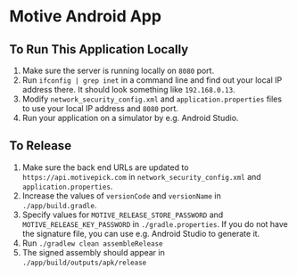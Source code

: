 # Motive Android App

## To Run This Application Locally

1. Make sure the server is running locally on `8080` port.
2. Run `ifconfig | grep inet` in a command line and find out your local IP address there. It should look something like `192.168.0.13`.
3. Modify `network_security_config.xml` and `application.properties` files to use your local IP address and `8080` port.
4. Run your application on a simulator by e.g. Android Studio.

## To Release

1. Make sure the back end URLs are updated to `https://api.motivepick.com` in `network_security_config.xml` and `application.properties`.
2. Increase the values of `versionCode` and `versionName` in `./app/build.gradle`.
3. Specify values for `MOTIVE_RELEASE_STORE_PASSWORD` and `MOTIVE_RELEASE_KEY_PASSWORD` in `./gradle.properties`. If you do not have the signature file, you can use e.g. Android Studio to generate it.
4. Run `./gradlew clean assembleRelease`
5. The signed assembly should appear in `./app/build/outputs/apk/release`
